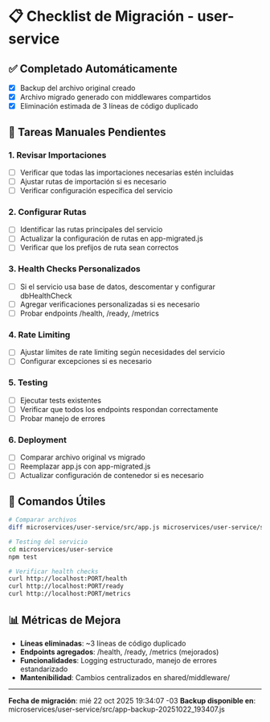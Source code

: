 # 📋 Checklist de Migración - user-service

## ✅ Completado Automáticamente

- [x] Backup del archivo original creado
- [x] Archivo migrado generado con middlewares compartidos
- [x] Eliminación estimada de 3 líneas de código duplicado

## 📝 Tareas Manuales Pendientes

### 1. Revisar Importaciones

- [ ] Verificar que todas las importaciones necesarias estén incluidas
- [ ] Ajustar rutas de importación si es necesario
- [ ] Verificar configuración específica del servicio

### 2. Configurar Rutas

- [ ] Identificar las rutas principales del servicio
- [ ] Actualizar la configuración de rutas en app-migrated.js
- [ ] Verificar que los prefijos de ruta sean correctos

### 3. Health Checks Personalizados

- [ ] Si el servicio usa base de datos, descomentar y configurar dbHealthCheck
- [ ] Agregar verificaciones personalizadas si es necesario
- [ ] Probar endpoints /health, /ready, /metrics

### 4. Rate Limiting

- [ ] Ajustar límites de rate limiting según necesidades del servicio
- [ ] Configurar excepciones si es necesario

### 5. Testing

- [ ] Ejecutar tests existentes
- [ ] Verificar que todos los endpoints respondan correctamente
- [ ] Probar manejo de errores

### 6. Deployment

- [ ] Comparar archivo original vs migrado
- [ ] Reemplazar app.js con app-migrated.js
- [ ] Actualizar configuración de contenedor si es necesario

## 🔧 Comandos Útiles

```bash
# Comparar archivos
diff microservices/user-service/src/app.js microservices/user-service/src/app-migrated.js

# Testing del servicio
cd microservices/user-service
npm test

# Verificar health checks
curl http://localhost:PORT/health
curl http://localhost:PORT/ready
curl http://localhost:PORT/metrics
```

## 📊 Métricas de Mejora

- **Líneas eliminadas**: ~3 líneas de código duplicado
- **Endpoints agregados**: /health, /ready, /metrics (mejorados)
- **Funcionalidades**: Logging estructurado, manejo de errores estandarizado
- **Mantenibilidad**: Cambios centralizados en shared/middleware/

---

**Fecha de migración**: mié 22 oct 2025 19:34:07 -03 **Backup disponible en**:
microservices/user-service/src/app-backup-20251022_193407.js
